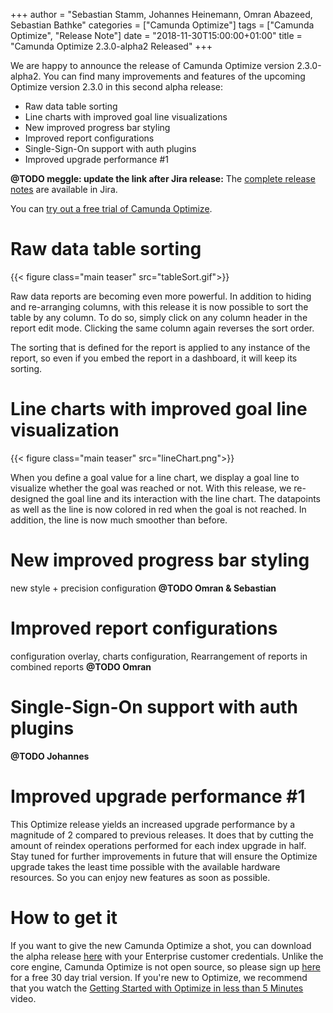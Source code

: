 +++
author = "Sebastian Stamm, Johannes Heinemann, Omran Abazeed, Sebastian Bathke"
categories = ["Camunda Optimize"]
tags = ["Camunda Optimize", "Release Note"]
date = "2018-11-30T15:00:00+01:00"
title = "Camunda Optimize 2.3.0-alpha2 Released"
+++

We are happy to announce the release of Camunda Optimize version 2.3.0-alpha2.
You can find many improvements and features of the upcoming Optimize version 2.3.0 in this second alpha release:

* Raw data table sorting
* Line charts with improved goal line visualizations
* New improved progress bar styling
* Improved report configurations
* Single-Sign-On support with auth plugins
* Improved upgrade performance #1

**@TODO meggle: update the link after Jira release:**
The [complete release notes](https://app.camunda.com/jira/secure/ReleaseNote.jspa?projectId=10730&version=<TODO>) are available in Jira.

You can [try out a free trial of Camunda Optimize](#how-to-get-it).

# Raw data table sorting

{{< figure class="main teaser" src="tableSort.gif">}}

Raw data reports are becoming even more powerful. In addition to hiding and re-arranging columns, with this release it is now possible to sort the table by any column. To do so, simply click on any column header in the report edit mode. Clicking the same column again reverses the sort order.

The sorting that is defined for the report is applied to any instance of the report, so even if you embed the report in a dashboard, it will keep its sorting.

# Line charts with improved goal line visualization

{{< figure class="main teaser" src="lineChart.png">}}

When you define a goal value for a line chart, we display a goal line to visualize whether the goal was reached or not. With this release, we re-designed the goal line and its interaction with the line chart. The datapoints as well as the line is now colored in red when the goal is not reached. In addition, the line is now much smoother than before.

# New improved progress bar styling
new style + precision configuration
**@TODO Omran & Sebastian**

# Improved report configurations
configuration overlay, charts configuration, Rearrangement of reports in combined reports
**@TODO Omran**

# Single-Sign-On support with auth plugins
**@TODO Johannes**

# Improved upgrade performance #1

This Optimize release yields an increased upgrade performance by a magnitude of 2 compared to previous releases. It does that by cutting the amount of reindex operations performed for each index upgrade in half. Stay tuned for further improvements in future that will ensure the Optimize upgrade takes the least time possible with the available hardware resources. So you can enjoy new features as soon as possible.

# How to get it

If you want to give the new Camunda Optimize a shot, you can download the alpha release [here](https://docs.camunda.org/enterprise/download/#camunda-optimize) with your Enterprise customer credentials. Unlike the core engine, Camunda Optimize is not open source, so please sign up [here](https://camunda.com/download/enterprise/) for a free 30 day trial version. If you're new to Optimize, we recommend that you watch the [Getting Started with Optimize in less than 5 Minutes](https://camunda.com/learn/videos/getting-started-optimize/) video.
